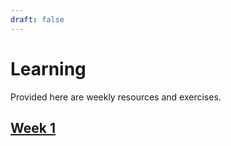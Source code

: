 ```yaml
---
draft: false
---
```


# Learning

Provided here are weekly resources and exercises.

## [Week 1](https://github.com/TheGuardian226/UofT-CTF-Learning/tree/main/Week-1)









